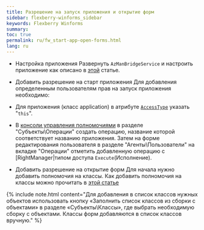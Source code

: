 ```yaml
---
title: Разрешение на запуск приложения и открытие форм
sidebar: flexberry-winforms_sidebar
keywords: Flexberry Winforms 
summary: 
toc: true
permalink: ru/fw_start-app-open-forms.html
lang: ru
---
```


* Настройка приложения
Развернуть `AzManBridgeService` и настроить приложение как описано в [этой](how-to-start-work-with-right-manager.html)  статье.

* Добавить разрешение на старт приложения
Для добавления определенным пользователям прав на запуск приложения необходимо:
 
* Для приложения (класс application) в атрибуте [`AccessType`](fo_access-type.html) указать "`this`".

* В [консоли управления полномочиями](efs_security-console.html) в разделе "Субъекты\Операции" создать операцию, название которой соответствует названию приложения.
Затем на форме редактирования пользователя в разделе "Агенты\Пользователи" на вкладке "Операции" отметить добавленную операцию с [RightManager|типом доступа `Execute`(Исполнение).

* Добавить разрешение на открытие форм
Для начала нужно добавить полномочия на классы.
Как добавить полномочия на классы можно прочитать в [этой статье](fa_authority-classes.html) 

{% include note.html content="Для добавления в список классов нужных объектов использовать кнопку «Заполнить список классов из сборки с объектами» в разделе «Субъекты\Классы», где выбрать необходимую сборку с объектами. Классы форм добавляются в список классов вручную." %}
